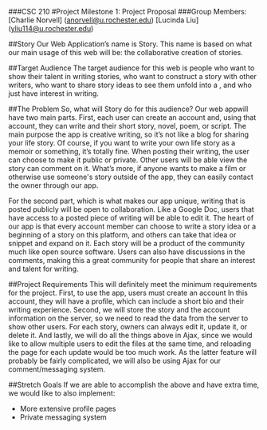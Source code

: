 ###CSC 210
#Project Milestone 1: Project Proposal
###Group Members: [Charlie Norvell] (anorvell@u.rochester.edu) [Lucinda Liu] (yliu114@u.rochester.edu)

##Story
Our Web Application’s name is Story. This name is based on what our main usage of this web will be: the collaborative creation of stories.

##Target Audience
The target audience for this web is people who want to show their talent in writing stories, who want to construct a story with other writers, who want to share 
story ideas to see them unfold into a , and who just have interest in writing. 

##The Problem
So, what will Story do for this audience? Our web appwill have two main parts. First, each user can create an account and, using that account, 
they can write and their short story, novel, poem, or script. The main purpose the app is creative writing, so it’s not like a blog for sharing your life story. 
Of course, if you want to write your own life story as a memoir or something, it’s totally fine. 
When posting their writing, the user can choose to make it public or private. Other users will be able view the story can comment on it. What’s more, 
if anyone wants to make a film or otherwise use someone's story outside of the app, they can easily contact the owner through our app.
 	
For the second part, which is what makes our app unique, writing that is posted publicly will be open to collaboration. Like a Google Doc, 
users that have access to a posted piece of writing will be able to edit it. 
The heart of our app is that every account member can choose to write a story idea or a beginning of a story on this platform, and others can take that idea or
snippet and expand on it. Each story will be a product of the community much like open source software.
Users can also have discussions in the comments, making this a great community for people that share an interest and talent for writing.

##Project Requirements
This will definitely meet the minimum requirements for the project. First, to use the app, users must create an account In this account, they will have a profile, 
which can include a short bio and their writing experience. Second, we will store the story and the account information on the server, so we need to read the data from 
the server to show other users. For each story, owners can always edit it, update it, or delete it. And lastly, we will do all the things above in Ajax, 
since we would like to allow multiple users to edit the files at the same time, and reloading the page for each update would be too much work.
As the latter feature will probably be fairly complicated, we will also be using Ajax for our comment/messaging system.

##Stretch Goals
If we are able to accomplish the above and have extra time, we would like to also implement:
* More extensive profile pages
* Private messaging system